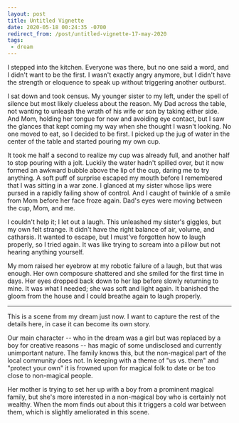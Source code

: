 ```yaml
---
layout: post
title: Untitled Vignette
date: 2020-05-18 00:24:35 -0700
redirect_from: /post/untitled-vignette-17-may-2020
tags:
 - dream
---
```


I stepped into the kitchen. Everyone was there, but no one said a word, and I didn't want to be the first. I wasn't exactly angry anymore, but I didn't have the strength or eloquence to speak up without triggering another outburst.

I sat down and took census. My younger sister to my left, under the spell of silence but most likely clueless about the reason. My Dad across the table, not wanting to unleash the wrath of his wife or son by taking either side. And Mom, holding her tongue for now and avoiding eye contact, but I saw the glances that kept coming my way when she thought I wasn't looking. No one moved to eat, so I decided to be first. I picked up the jug of water in the center of the table and started pouring my own cup.

It took me half a second to realize my cup was already full, and another half to stop pouring with a jolt. Luckily the water hadn't spilled over, but it now formed an awkward bubble above the lip of the cup, daring me to try anything. A soft puff of surprise escaped my mouth before I remembered that I was sitting in a war zone. I glanced at my sister whose lips were pursed in a rapidly failing show of control. And I caught of twinkle of a smile from Mom before her face froze again. Dad's eyes were moving between the cup, Mom, and me.

I couldn't help it; I let out a laugh. This unleashed my sister's giggles, but my own felt strange. It didn't have the right balance of air, volume, and catharsis. It wanted to escape, but I must've forgotten how to laugh properly, so I tried again. It was like trying to scream into a pillow but not hearing anything yourself.

My mom raised her eyebrow at my robotic failure of a laugh, but that was enough. Her own composure shattered and she smiled for the first time in days. Her eyes dropped back down to her lap before slowly returning to mine. It was what I needed; she was soft and light again. It banished the gloom from the house and I could breathe again to laugh properly. 

---

This is a scene from my dream just now. I want to capture the rest of the details here, in case it can become its own story.

Our main character -- who in the dream was a girl but was replaced by a boy for creative reasons -- has magic of some undisclosed and currently unimportant nature. The family knows this, but the non-magical part of the local community does not. In keeping with a theme of "us vs. them" and "protect your own" it is frowned upon for magical folk to date or be too close to non-magical people.

Her mother is trying to set her up with a boy from a prominent magical family, but she's more interested in a non-magical boy who is certainly not wealthy. When the mom finds out about this it triggers a cold war between them, which is slightly ameliorated in this scene.
